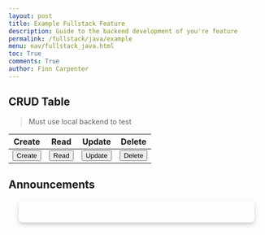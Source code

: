```yaml
---
layout: post
title: Example Fullstack Feature
description: Guide to the backend development of you're feature
permalink: /fullstack/java/example
menu: nav/fullstack_java.html
toc: True
comments: True
author: Finn Carpenter
---
```


## CRUD Table
> Must use local backend to test

<table>
<thead>
  <tr>
    <th>Create</th>
    <th>Read</th>
    <th>Update</th>
    <th>Delete</th>
  </tr>
</thead>
<tbody>
  <tr>
    <td><button onclick="createReq()">Create</button></td>
    <td><button onclick="generateAnnouncements()">Read</button></td>
    <td><button onclick="updateReq()">Update</button></td>
    <td><button onclick="deleteReq()">Delete</button></td>
  </tr>
</tbody>
</table>


## Announcements

<div class="Abox" id="read"></div>

<style>
  .Abox {
    border: 1px solid white;
    padding: 20px;
    background-color: rgba(255, 255, 255, 0.1);
    border-radius: 8px;
    box-shadow: 0 4px 8px rgba(0, 0, 0, 0.2);
    margin: 20px;
    color: white;
  }

  #ann {
    border: 1px solid white;
    padding: 20px;
    background-color: rgba(255, 255, 255, 0.1);
    border-radius: 8px;
    box-shadow: 0 4px 8px rgba(0, 0, 0, 0.2);
    margin: 20px;
    color: white;
  }

  .announcement-header {
    margin-bottom: 10px;
  }

  .announcement-title {
    margin: 0;
    font-size: 24px;
  }

  .announcement-meta {
    font-size: 14px;
    margin-top: 5px;
    color: rgba(255, 255, 255, 0.7);
  }

  .announcement-body {
    font-size: 16px;
    margin: 10px 0;
  }

  .announcement-tags {
    margin-top: 10px;
  }

  .tag {
    display: inline-block;
    background-color: rgba(255, 255, 255, 0.3);
    color: white;
    padding: 5px 10px;
    margin-right: 5px;
    border-radius: 4px;
    font-size: 14px;
  }
</style>

<script>
if (location.hostname === "localhost") {
        uri = "http://localhost:8585";
} else if (location.hostname === "127.0.0.1") {
        uri = "http://127.0.0.1:8585";
} else {
        uri = "https://spring.nighthawkcodingsociety.com";
}

function generateAnnouncements() {
  var location = document.getElementById("read");
  location.innerHTML = ""; // Clear the contents of the announcements div
  var myHeaders = new Headers();
  myHeaders.append("Content-Type", "application/json");

  var requestOptions = {
    method: 'GET',
    headers: myHeaders,
    credentials: 'include',
    redirect: 'follow'
  };
    
  fetch(uri + "/api/announcements", requestOptions)
    .then(response => response.json())
    .then(result => {
      result.reverse(); // Reverse the order of announcements
      console.log(result);
      for (let i = 0; i < result.length; i++) { // Change to '<'
        var a = result[i];
        createAnnouncement(a.title, a.author, a.tags, a.timestamp, a.body);
      }
    })
    .catch(error => console.log('error', error));
}

function createAnnouncement(title, author, tags, timestamp, body) {
  var location = document.getElementById("read"); // Correctly target an element 

  // Check if tags is an array; if not, convert it into an array
  if (typeof tags === 'string') {
    tags = [tags]; // Convert string to array
  } else if (!Array.isArray(tags)) {
    tags = []; // Default to empty array if tags is not an array
  }

  var tagElements = tags.map(tag => `<span class="tag">${tag}</span>`).join(''); // Create tag elements

  var announcement = `
    <div id="ann">
      <div class="announcement-header">
        <h1 class="announcement-title">${title}</h1>
        <div class="announcement-meta">
          <span class="announcement-author">Author: ${author}</span><br>
          <span class="announcement-timestamp">Timestamp: ${timestamp}</span>
        </div>
      </div>
      <p class="announcement-body">${body}</p>
      <div class="announcement-tags">
        ${tagElements} <!-- Insert the tags here -->
      </div>
    </div>
  `;

  location.insertAdjacentHTML('beforeend', announcement); // Use insertAdjacentHTML to add the announcement
}

function deleteReq() {
  const title = prompt("Enter the title of the announcement: ");

  const requestOptions = {
    method: "POST",
    redirect: "follow"
  };

  fetch(uri + `/api/announcements/delete/${title}`, requestOptions)
    .then((response) => response.text())
    .then(data => {
      console.log('Announcement deleted success:', data);
      alert('Announcement deleted successfully!');
    })
    .catch(error => {
      console.error('Error deleting announcement:', error);
      alert('Failed to delete announcement.');
    });
}

function updateReq() {
  const title = prompt("Enter the title of the announcement: ");
  const body = prompt("Changed body message: ");

  const myHeaders = new Headers();
  myHeaders.append("Content-Type", "text/plain");

  const requestOptions = {
    method: "POST",
    body: body,
    headers: myHeaders,
    credentials: 'include',
    redirect: "follow"
  };

  fetch(uri + `/api/announcements/edit/${title}`, requestOptions)
    .then((response) => response.text())
    .then(data => {
      console.log('Announcement edited Success:', data);
      alert('Announcement Edited successfully!');
    })
    .catch(error => {
      console.error('Error editing announcement:', error);
      alert('Failed to edit announcement.');
    });
}

function createReq() {
  const author = prompt("Enter the author's name:");
  const body = prompt("Enter the body of the announcement:");
  const tags = prompt("Enter the tags for the announcement (comma separated):");
  const title = prompt("Enter the title of the announcement:");

  if (author && body && tags && title) {
    const url = `${uri}/api/announcements/create?author=${encodeURIComponent(author)}&body=${encodeURIComponent(body)}&tags=${encodeURIComponent(tags)}&title=${encodeURIComponent(title)}`;

    fetch(url, {
      method: 'POST',
      headers: {
        'Content-Type': 'application/json'
      }
    })
    .then(response => response.json())
    .then(data => {
      console.log('Announcement created:', data);
      alert('Announcement created successfully!');
    })
    .catch(error => {
      console.error('Error creating announcement:', error);
      alert('Failed to create announcement.');
    });
  } else {
    alert('All fields are required!');
  }
}

generateAnnouncements();
</script>

